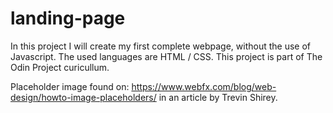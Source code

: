# landing-page

In this project I will create my first complete webpage, without the use of Javascript. The used languages are HTML / CSS. This project is part of The Odin Project curicullum.

Placeholder image found on: https://www.webfx.com/blog/web-design/howto-image-placeholders/
in an article by Trevin Shirey.
